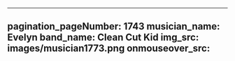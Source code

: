 ------
pagination_pageNumber: 1743
musician_name: Evelyn
band_name: Clean Cut Kid
img_src: images/musician1773.png
onmouseover_src: 
------